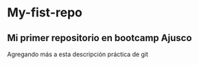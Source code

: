 # My-fist-repo
## Mi primer repositorio en bootcamp Ajusco
Agregando más a esta descripción práctica de git